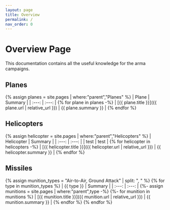 ```yaml
---
layout: page
title: Overview
permalink: /
nav_order: 0
---
```


# Overview Page
This documentation contains all the useful knowledge for the arma campaigns.

## Planes
{% assign planes = site.pages | where:"parent","Planes" %}
| Plane | Summary |
| :---: | :---: |
{% for plane in planes -%}
| [{{ plane.title }}]({{ plane.url | relative_url }}) | {{ plane.summary }} |
{% endfor %}

## Helicopters
{% assign helicopter = site.pages | where:"parent","Helicopters" %}
| Helicopter | Summary |
| :---: | :---: |
| test | test |
{% for helicopter in helicopters -%}
| [{{ helicopter.title }}]({{ helicopter.url | relative_url }}) | {{ helicopter.summary }} |
{% endfor %}

## Missiles

{% assign munition_types = "Air-to-Air, Ground Attack" | split: ", " %}
{% for type in munition_types %}
| {{ type }} | Summary |
| :---: | :---: |
{%- assign munitions = site.pages | where:"parent",type -%}
{%- for munition in munitions %}
| [{{ munition.title }}]({{ munition.url | relative_url }}) | {{ munition.summary }} |
{% endfor %}
{% endfor %}


